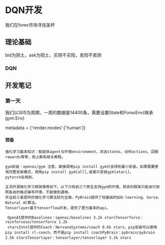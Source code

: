 # DQN开发
我们在forex市场寻找圣杯
## 理论基础

bid为阴土，ask为阳土，买阴不买阳，卖阳不卖阴

### DQN 

## 开发笔记

### 第一天

我们以30S为周期，一周的数据是14400条，需要设置State和ForexEnv(继承gym.Env)

metadata = {'render.modes':['human']}

#### 预备

    强化学习基本知识：智能体agent与环境environment、状态states、动作actions、回报rewards等等，网上都有相关教程。
    
    gym安装：openai/gym 注意，直接调用pip install gym只会得到最小安装。如果需要使用完整安装模式，调用pip install gym[all],或者只安装gym[atari]。
    pytorch会用到。
    
    主流开源强化学习框架推荐如下。以下只有前三个原生支持gym的环境，其余的框架只能自行按照各自的格式编写环境，不能做到通用。
    并且前三者提供的强化学习算法较为全面，PyBrain提供了较基础的如Q-learning、Sarsa、Natural AC算法。
    Tensorlayer基于tensorflow开发，提供了更为基本的api。
 
     OpenAI提供的Baselines：openai/baselines 3.2k starsTensorforce：reinforceio/tensorforce 1.2k 
     starsIntel提供的Coach：NervanaSystems/coach 0.6k stars，pip安装可以使用pip install rl-coach，而不是pip install coachPyBrain：pybrain/pybrain 2.5k starsTensorlayer：tensorlayer/tensorlayer 3.1k stars
